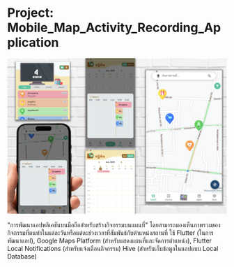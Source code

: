 # Project: Mobile_Map_Activity_Recording_Application

![image_alt](https://github.com/Danuson17-8/Mobile_Map_Activity_Recording_Application/blob/4e5f7bf2c1d5f784d8eb4ff8ad3d69d8853336d4/screenshot.png)

"การพัฒนาแอปพลิเคชันบนมือถือสำหรับสร้างกิจกรรมบนแผนที่" โดยสามารถมองเห็นภาพรวมของกิจกรรมที่ตนทำในแต่ละวันหรือแต่ละช่วงเวลาที่สัมพันธ์กับตำแหน่งสถานที่
ใช้ Flutter (ในการพัฒนาแอป), Google Maps Platform (สำหรับแสดงแผนที่และจัดการตำแหน่ง), Flutter Local Notifications (สำหรับแจ้งเตือนกิจกรรม)
Hive (สำหรับเก็บข้อมูลในแอปแบบ Local Database)
